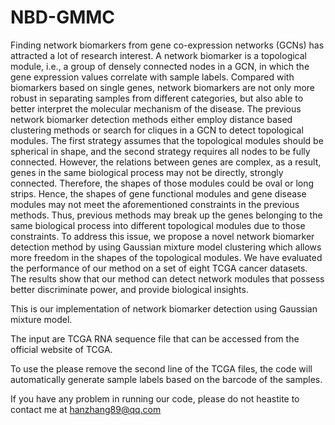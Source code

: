 # NBD-GMMC

Finding network biomarkers from gene co-expression networks (GCNs) has attracted a lot of research interest. A network biomarker is a topological module, i.e., a group of densely connected nodes in a GCN, in which the gene expression values correlate with sample labels. Compared with biomarkers based on single genes, network biomarkers are not only more robust in separating samples from different categories, but also able to better interpret the molecular mechanism of the disease. The previous network biomarker detection methods either employ distance based clustering methods or search for cliques in a GCN to detect topological modules. The first strategy assumes that the topological modules should be spherical in shape, and the second strategy requires all nodes to be fully connected. However, the relations between genes are complex, as a result, genes in the same biological process may not be directly, strongly connected. Therefore, the shapes of those modules could be oval or long strips. Hence, the shapes of gene functional modules and gene disease modules may not meet the aforementioned constraints in the previous methods. Thus, previous methods may break up the genes belonging to the same biological process into different topological modules due to those constraints. To address this issue, we propose a novel network biomarker detection method by using Gaussian mixture model clustering which allows more freedom in the shapes of the topological modules. We have evaluated the performance of our method on a set of eight TCGA cancer datasets. The results show that our method can detect network modules that possess better discriminate power, and provide biological insights.

This is our implementation of network biomarker detection using Gaussian mixture model.

The input are TCGA RNA sequence file that can be accessed from the official website of TCGA. 

To use the please remove the second line of the TCGA files, the code will automatically generate sample labels based on the barcode of the samples.

If you have any problem in running our code, please do not heastite to contact me at hanzhang89@qq.com

